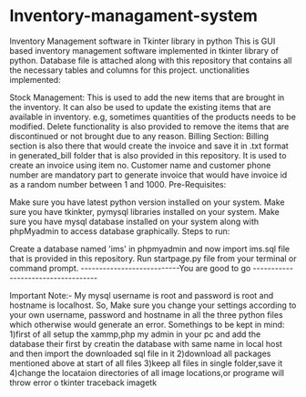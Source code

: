 # Inventory-managament-system
Inventory Management software in Tkinter library in python  This is GUI based inventory management software implemented in tkinter library of python. Database file is attached along with this repository that contains all the necessary tables and columns for this project.
unctionalities implemented:

Stock Management: This is used to add the new items that are brought in the inventory. It can also be used to update the existing items that are available in inventory. e.g, sometimes quantities of the products needs to be modified. Delete functionality is also provided to remove the items that are discontinued or not brought due to any reason.
Billing Section: Billing section is also there that would create the invoice and save it in .txt format in generated_bill folder that is also provided in this repository. It is used to create an invoice using item no. Customer name and customer phone number are mandatory part to generate invoice that would have invoice id as a random number between 1 and 1000.
Pre-Requisites:

Make sure you have latest python version installed on your system.
Make sure you have tkinkter, pymysql libraries installed on your system.
Make sure you have mysql database installed on your system along with phpMyadmin to access database graphically.
Steps to run:

Create a database named 'ims' in phpmyadmin and now import ims.sql file that is provided in this repository.
Run startpage.py file from your terminal or command prompt.
---------------------------You are good to go -----------------------------------

Important Note:- My mysql username is root and password is root and hostname is localhost. So, Make sure you change your settings according to your own username, password and hostname in all the three python files which otherwise would generate an error.
Somethings to be kept in mind:
1)first of all setup the xammp,php my admin in your pc and add the database their first by creatin the database with same name in local host and then import the downloaded sql file in it
2)download all packages mentioned above at start of all files
3)keep all files in single folder,save it
4)change the locataion directories of all image locations,or programe will throw error o tkinter traceback imagetk
